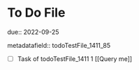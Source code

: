 # To Do File

due:: 2022-09-25

metadatafield:: todoTestFile_1411_85

- [ ] Task of todoTestFile_1411 1 [[Query me]]
